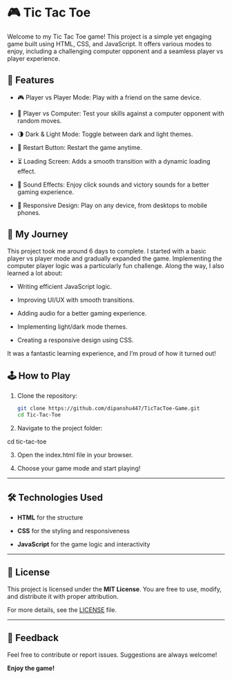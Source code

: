 # 🎮 Tic Tac Toe 

Welcome to my Tic Tac Toe game! This project is a simple yet engaging game built using HTML, CSS, and JavaScript. It offers various modes to enjoy, including a challenging computer opponent and a seamless player vs player experience.

## 🌟 Features

- 🎮 Player vs Player Mode: Play with a friend on the same device.

- 🤖 Player vs Computer: Test your skills against a computer opponent with random moves.

- 🌗 Dark & Light Mode: Toggle between dark and light themes.

- 🔄 Restart Button: Restart the game anytime.

- ⏳ Loading Screen: Adds a smooth transition with a dynamic loading effect.

- 🎵 Sound Effects: Enjoy click sounds and victory sounds for a better gaming experience.

- 📱 Responsive Design: Play on any device, from desktops to mobile phones.

## 🚀 My Journey 

This project took me around 6 days to complete. I started with a basic player vs player mode and gradually expanded the game. Implementing the computer player logic was a particularly fun challenge. Along the way, I also learned a lot about:

- Writing efficient JavaScript logic.

- Improving UI/UX with smooth transitions.

- Adding audio for a better gaming experience.

- Implementing light/dark mode themes.

- Creating a responsive design using CSS.

It was a fantastic learning experience, and I’m proud of how it turned out!

## 🕹️ How to Play 

1. Clone the repository:

    ```bash
    git clone https://github.com/dipanshu447/TicTacToe-Game.git
    cd Tic-Tac-Toe
    ```
2. Navigate to the project folder:

cd tic-tac-toe

3. Open the index.html file in your browser.

4. Choose your game mode and start playing!

---

## 🛠️ Technologies Used 

- **HTML** for the structure

- **CSS** for the styling and responsiveness

- **JavaScript** for the game logic and interactivity

---

## 📜 License 

This project is licensed under the **MIT License**. You are free to use, modify, and distribute it with proper attribution.

For more details, see the [LICENSE](LICENSE) file.

---

## 💬 Feedback

Feel free to contribute or report issues. Suggestions are always welcome!

**Enjoy the game!**